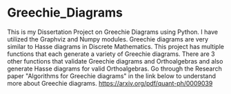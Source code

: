 # Greechie_Diagrams
This is my Dissertation Project on Greechie Diagrams using Python. I have utilized the Graphviz and Numpy modules. Greechie diagrams are very similar to Hasse diagrams in Discrete Mathematics. 
This project has multiple functions that each generate a variety of Greechie diagrams. 
There are 3 other functions that validate Greechie diagrams and Orthoalgebras and also generate Hasse diagrams for valid Orthoalgebras.
Go through the Research paper "Algorithms for Greechie diagrams" in the link below to understand more about Greechie diagrams.
https://arxiv.org/pdf/quant-ph/0009039

